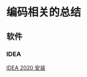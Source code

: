 # 编码相关的总结





## 软件

### IDEA

[IDEA 2020 安装](https://github.com/HomanLiang/programming-summary/blob/main/software/idea_install.md)

